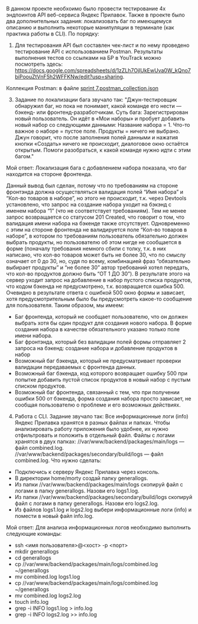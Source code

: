 В данном проекте необхоимо было провести тестирование 4х эндпоинтов API веб-сервиса Яндекс Прилавок. Также в проекте было два дополнительных задания: локализовать баг по имеющемуся описанию и выполнить некоторые манипуляции в терминале (как практика работы в CLI).
По порядку:
1. Для тестирования API был составлен чек-лист и по нему проведено тестирование API с использованием Postman. Результаты выполнения тестов со ссылками на БР в YouTrack можно посмотреть здесь: https://docs.google.com/spreadsheets/d/1zZLh7OjlUkEwUva0W_kQno7biPoouZtVnF5h2WFFKNw/edit?usp=sharing.

Коллекция Postman: в файле [sprint 7.postman_collection.json](https://github.com/pavsta2/Portfolio-Yandex-Practicum-QA-/blob/master/Project%207.%20API%20testing%20(Postman%2C%20YouTrack)/sprint%207.postman_collection.json)


3. Задание по локализации бага звучало так: 
"Джун-тестировщик обнаружил баг, но пока не понимает, какой команде его нести — бэкенд- или фронтенд-разработчикам. 
Суть бага:
Зарегистрирован новый пользователь. Он идёт в «Мои наборы» и пробует добавить новый набор со следующими данными: 
Название набора = 1.
Что-то важное о наборе = пустое поле.
Продукты = ничего не выбрано.
Джун говорит, что после заполнения полей данными и нажатия кнопки «Создать» ничего не происходит, диалоговое окно остаётся открытым. Помоги разобраться, к какой команде нужно идти с этим багом."

Мой ответ:
Локализация бага с добавлением набора показала, что баг находится на стороне фронтенда. 


Данный вывод был сделан, потому что по требованиям на стороне фронтэнда должна осуществляться валидация полей “Имя набора” и “Кол-во товаров в наборе”, но этого не происходит, т.к. через Devtools установлено, что запрос на создание набора уходит на бэкэнд с именем набора “1” (что не соответствует требованиям). Тем не менее запрос возвращается со статусом 201 Created, что говорит о том, что валидация имени набора на бэкенде также отсутствует. 
Одновременно с этим на стороне фронтенда не валидируется поле “Кол-во товаров в наборе”, в котором по требованиям пользователь обязательно должен выбрать продукты, но пользователю об этом нигде не сообщается в форме (поначалу требования немного сбили с толку, т.к. в них написано, что кол-во товаров может быть не более 30, что по смыслу означает от 0 до 30, но, судя по всему, комбинацией фраз “обязательно выбирает продукты” и “не более 30” автор требований хотел передать, что кол-во продуктов должно быть “ОТ 1 ДО 30”). В результате этого на сервер уходит запрос на добавление в набор пустого списка продуктов, что кодом бэкенда не предусмотрено, т.к. возвращается ошибка 500. Очевидно в результате ответа с ошибкой 500 окно формы и зависает, хотя предусмотрительным было бы предусмотреть какое-то сообщение для пользователя.
Таким образом, мы имеем:
- Баг фронтенда, который не сообщает пользователю, что он должен выбрать хотя бы один продукт для создания нового набора. В форме создания набора в качестве обязательного указано только поле имени набора.
- Баг фронтэнда, который без валидации полей формы отправляет 2 запроса на бэкенд: создание набора и добавление продуктов в набор
- Возможный баг бэкенда, который не предусматривает проверки валидации передаваемых с фронтенда данных.
- Возможный баг бэкенда, код которого возвращает ошибку 500 при попытке добавить пустой список продуктов в новый набор с пустым списком продуктов.
- Возможный баг фронтенда, связанный с тем, что при получении ошибки 500 от бэкенда, форма создания набора просто зависает, не сообщая пользователю о проблеме и его возможных действиях.

4. Работа с CLI.
Задание звучало так:
Все информационные логи (info) Яндекс Прилавка хранятся в разных файлах и папках. Чтобы анализировать работу приложения было удобнее, их нужно отфильтровать и положить в отдельный файл.
Файлы с логами хранятся в двух папках: 
//var/www/backend/packages/main/logs — файл combined.log.
//var/www/backend/packages/secondary/build/logs — файл combined.log.
Что нужно сделать:
- Подключись к серверу Яндекс Прилавка через консоль.
- В директории home/morty создай папку generallogs.
- Из папки //var/www/backend/packages/main/logs скопируй файл с логами в папку generallogs. Назови его logs1.log.
- Из папки //var/www/backend/packages/secondary/build/logs скопируй файл с логами в папку generallogs. Назови его logs2.log.
- Из файлов logs1.log и logs2.log выбери информационные логи (info) и помести в новый файл info.log.

Мой ответ:
Для анализа информационных логов необходимо выполнить следующие команды:

- ssh <имя пользователя>@<хост> -p <порт>
- mkdir generallogs
- cd generallogs
- cp //var/www/backend/packages/main/logs/combined.log ~/generallogs
- mv combined.log logs1.log
- cp //var/www/backend/packages/main/logs/combined.log ~/generallogs
- mv combined.log logs2.log
- touch info.log
- grep -i INFO logs1.log > info.log
- grep -i INFO logs2.log >> info.log

